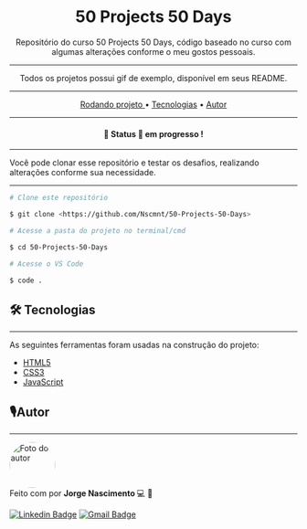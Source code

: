 <h1 align="center"> 50 Projects 50 Days </h1>

<p align="center"> Repositório do curso 50 Projects 50 Days, código baseado no curso com algumas alterações conforme o meu gostos pessoais.

<hr>

<p align="center"> Todos os projetos possui gif de exemplo, disponível em seus README.</p>

<hr>

<p align = "center">
  <a href="#rodando"> Rodando projeto </a> •
  <a href="#tecnologia">Tecnologias</a> • 
  <a href="#autor"> Autor </a>
</p>

<hr>

<h4 align="center"> 
	🚧 Status 🚀 em progresso !
</h4>

<hr>

Você pode clonar esse repositório e testar os desafios, realizando alterações conforme sua necessidade.

---

```bash
# Clone este repositório

$ git clone <https://github.com/Nscmnt/50-Projects-50-Days>

# Acesse a pasta do projeto no terminal/cmd

$ cd 50-Projects-50-Days

# Acesse o VS Code

$ code .

```

<h2 id="tecnologia">🛠 Tecnologias</h2>

---

As seguintes ferramentas foram usadas na construção do projeto:

- [HTML5](https://www.w3.org/TR/html52/)
- [CSS3](https://www.w3.org/Style/CSS/Overview.en.html)
- [JavaScript](https://developer.mozilla.org/en-US/docs/Web/JavaScript)
<!-- - [Node.js](https://nodejs.org/en/) -->

<h2 id="autor"> 🎙Autor</h2>

---

 <img  width="80px;" height="80px;" style="border-radius:50px;" src="https://ik.imagekit.io/Nscmnt/perfil_2ig9CJdMK.jpg"  alt="Foto do autor"/>
 <br />
Feito com por <strong> Jorge Nascimento </strong> 💻 🚀

[![Linkedin Badge](https://img.shields.io/badge/-Jorge-blue?style=flat-square&logo=Linkedin&logoColor=white&link=https://www.linkedin.com/in/jorge-nascimento-a465511ab/)](https://www.linkedin.com/in/jorge-nascimento-a465511ab/)
[![Gmail Badge](https://img.shields.io/badge/-jorg3nascimento-c14438?style=flat-square&logo=Gmail&logoColor=white&link=mailto:jorg3nascimento@gmail.com)](mailto:jorg3nascimento@gmail.com)
